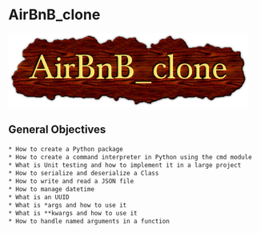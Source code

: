 # AirBnB_clone

![simple shell_logo](https://github.com/iwanoszet07/iwanoszet07/blob/main/iCool.png)

## General Objectives
    * How to create a Python package
    * How to create a command interpreter in Python using the cmd module
    * What is Unit testing and how to implement it in a large project
    * How to serialize and deserialize a Class
    * How to write and read a JSON file
    * How to manage datetime
    * What is an UUID
    * What is *args and how to use it
    * What is **kwargs and how to use it
    * How to handle named arguments in a function
